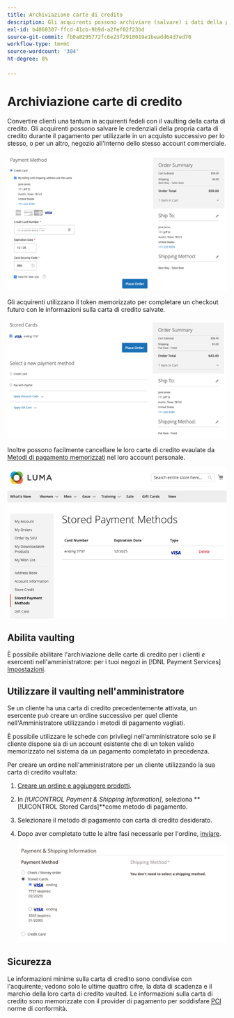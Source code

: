 ```yaml
---
title: Archiviazione carte di credito
description: Gli acquirenti possono archiviare (salvare) i dati della propria carta di credito per acquisti futuri.
exl-id: b4060307-ffcd-41cb-9b9d-a2fef02f23bd
source-git-commit: fb0a8295772fc6e23f2910019e1beadd64d7ed70
workflow-type: tm+mt
source-wordcount: '304'
ht-degree: 0%

---
```


# Archiviazione carte di credito

Convertire clienti una tantum in acquirenti fedeli con il vaulting della carta di credito. Gli acquirenti possono salvare le credenziali della propria carta di credito durante il pagamento per utilizzarle in un acquisto successivo per lo stesso, o per un altro, negozio all&#39;interno dello stesso account commerciale.

![Archiviare la propria carta di credito per un uso successivo](assets/save-card-for-later.png)

Gli acquirenti utilizzano il token memorizzato per completare un checkout futuro con le informazioni sulla carta di credito salvate.

![Utilizzare le credenziali archiviate per un acquisto futuro](assets/use-stored-card.png)

Inoltre possono facilmente cancellare le loro carte di credito evaulate da [Metodi di pagamento memorizzati](https://docs.magento.com/user-guide/customers/account-dashboard-stored-payment-methods.html) nel loro account personale.

![Metodi di pagamento memorizzati nel mio account](assets/stored-payment-methods.png)

## Abilita vaulting

È possibile abilitare l&#39;archiviazione delle carte di credito per i clienti _e_ esercenti nell&#39;amministratore: per i tuoi negozi in [!DNL Payment Services] [Impostazioni](settings.md#card-vaulting).

## Utilizzare il vaulting nell&#39;amministratore

Se un cliente ha una carta di credito precedentemente attivata, un esercente può creare un ordine successivo per quel cliente nell&#39;Amministratore utilizzando i metodi di pagamento vagliati.

È possibile utilizzare le schede con privilegi nell&#39;amministratore solo se il cliente dispone sia di un account esistente che di un token valido memorizzato nel sistema da un pagamento completato in precedenza.

Per creare un ordine nell&#39;amministratore per un cliente utilizzando la sua carta di credito vaultata:

1. [Creare un ordine e aggiungere prodotti](https://experienceleague.adobe.com/docs/commerce-admin/stores-sales/point-of-purchase/assist/customer-account-create-order.html).
1. In _[!UICONTROL Payment & Shipping Information]_, seleziona **[!UICONTROL Stored Cards]**come metodo di pagamento.
1. Selezionare il metodo di pagamento con carta di credito desiderato.
1. Dopo aver completato tutte le altre fasi necessarie per l&#39;ordine, [inviare](https://experienceleague.adobe.com/docs/commerce-admin/stores-sales/point-of-purchase/assist/customer-account-create-order.html?lang=en#step-3%3A-submit-the-order).

   ![Utilizza la carta di credito attivata in Amministratore per il cliente](assets/admin-vaultedcard.png)

## Sicurezza

Le informazioni minime sulla carta di credito sono condivise con l&#39;acquirente; vedono solo le ultime quattro cifre, la data di scadenza e il marchio della loro carta di credito vaulted. Le informazioni sulla carta di credito sono memorizzate con il provider di pagamento per soddisfare [PCI](security.md#PCI-compliance) norme di conformità.

